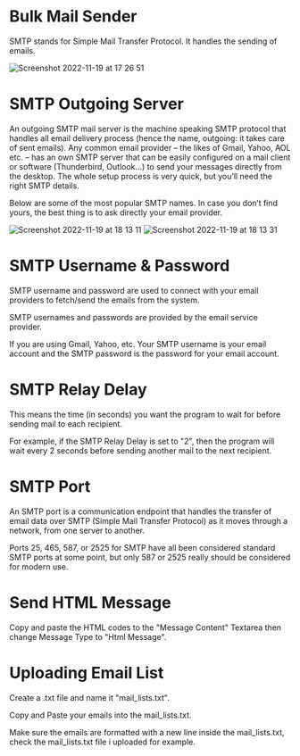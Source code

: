 # Bulk Mail Sender

SMTP stands for Simple Mail Transfer Protocol. It handles the sending of emails.

 
 ![Screenshot 2022-11-19 at 17 26 51](https://user-images.githubusercontent.com/117604185/202861207-46c57c0c-b004-4e5d-a277-639fd50f9bed.png)

# SMTP Outgoing Server 

An outgoing SMTP mail server is the machine speaking SMTP protocol that handles all email delivery process (hence the name, outgoing: it takes care of sent emails). Any common email provider – the likes of Gmail, Yahoo, AOL etc. – has an own SMTP server that can be easily configured on a mail client or software (Thunderbird, Outlook…) to send your messages directly from the desktop. The whole setup process is very quick, but you’ll need the right SMTP details.

Below are some of the most popular SMTP names. In case you don’t find yours, the best thing is to ask directly your email provider.

![Screenshot 2022-11-19 at 18 13 11](https://user-images.githubusercontent.com/117604185/202863179-de83f777-3e18-4f30-ba05-45ed649c012c.png)
![Screenshot 2022-11-19 at 18 13 31](https://user-images.githubusercontent.com/117604185/202863181-e04830ce-557d-44df-b843-652c97046fc2.png)

# SMTP Username & Password

SMTP username and password are used to connect with your email providers to fetch/send the emails from the system.

SMTP usernames and passwords are provided by the email service provider.

If you are using Gmail, Yahoo, etc. Your SMTP username is your email account and the SMTP password is the password for your email account.

# SMTP Relay Delay

This means the time (in seconds) you want the program to wait for before sending mail to each recipient.

For example, if the SMTP Relay Delay is set to "2", then the program will wait every 2 seconds before sending another mail to the next recipient.

# SMTP Port

An SMTP port is a communication endpoint that handles the transfer of email data over SMTP (Simple Mail Transfer Protocol) as it moves through a network, from one server to another.

Ports 25, 465, 587, or 2525 for SMTP have all been considered standard SMTP ports at some point, but only 587 or 2525 really should be considered for modern use.

# Send HTML Message

Copy and paste the HTML codes to the "Message Content" Textarea then change Message Type to "Html Message".

# Uploading Email List

Create a .txt file and name it "mail_lists.txt".

Copy and Paste your emails into the mail_lists.txt.

Make sure the emails are formatted with a new line inside the mail_lists.txt, check the mail_lists.txt file i uploaded for example.
